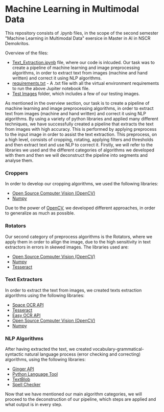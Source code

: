 # Machine Learning in Multimodal Data

This repository consists of .ipynb files, in the scope of the second semester "Machine Learning in Multimodal Data" exersice in Master in AI in NSCR Demokritos.

Overview of the files:

* [Text_Extraction.ipynb](https://github.com/Andreas-Stefopoulos/Machine-Learning-Multimodal/blob/main/Text_Extraction.ipynb) file, where our code is inlcuded. Our task was to create a pipeline of machine learning and image preprocessing algorithms, in order to extract text from images (machine and hand written) and correct it using NLP algorithms.
* [requirements.txt](https://github.com/Andreas-Stefopoulos/Machine-Learning-Multimodal/blob/main/requirements.txt) - A .txt file with all the virtual environment requirements to run the above Jupiter notebook file.
* [Test Images](https://github.com/Andreas-Stefopoulos/Machine-Learning-Multimodal/tree/main/Test%20Images) folder, which includes a few of our testing images.

As mentioned in the overview section, our task is to create a pipeline of machine learning and image preprocessing algorithms, in order to extract text from images (machine and hand written) and correct it using NLP algorithms. By using a variety of python libraries and applied many different techniques, we have successfully created a pipeline that extracts the text from images with high accuracy. This is performed by applying preprocess to the input image in order to assist the text extraction. This preprocess, on a high level, consists of cropping, rotating, applying filters and thresholds and then extract text and use NLP to correct it. Firstly, we will refer to the libraries we used and the different categories of algorithms we developed with them and then we will deconstruct the pipeline into segments and analyse them. 

### Croppers 

In order to develop our cropping algorithms, we used the following libraries:

* [Open Source Computer Vision (OpenCV)](https://docs.opencv.org/3.4/index.html) 
* [Numpy](https://numpy.org/doc/)

Due to the power of [OpenCV](https://docs.opencv.org/3.4/index.html), we developed different approaches, in order to generalize as much as possible.

### Rotators

Our second category of preprocess algorithms is the Rotators, where we apply them in order to allign the image, due to the high sensitivity in text extractors in errors in skewed images. The libraries used are:

* [Open Source Computer Vision (OpenCV)](https://docs.opencv.org/3.4/index.html) 
* [Numpy](https://numpy.org/doc/)
* [Tesseract](https://tesseract-ocr.github.io/)

### Text Extractors

In order to extract the text from images, we created texts extraction algorithms using the following libraries:

* [Space OCR API](https://ocr.space/ocrapi)
* [Tesseract](https://tesseract-ocr.github.io/)
* [Easy OCR API](https://www.jaided.ai/) 
* [Open Source Computer Vision (OpenCV)](https://docs.opencv.org/3.4/index.html) 
* [Numpy](https://numpy.org/doc/)

### NLP Algorithms

After having extracted the text, we created vocabulary-grammatical-syntactic natural language process (error checking and correcting) algorithms, using the following libraries:

* [Ginger API](https://www.gingersoftware.com/company-overview) 
* [Python Language Tool](https://languagetool.org/)
* [TextBlob](https://textblob.readthedocs.io/en/dev/)
* [Spell Checker](https://silpa.readthedocs.io/projects/spellchecker/en/latest/)

Now that we have mentioned our main algorithm categories, we will proceed to the deconstruction of our pipeline, which steps are applied and what output is in every step.





